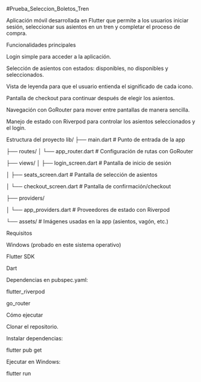 #Prueba_Seleccion_Boletos_Tren

Aplicación móvil desarrollada en Flutter que permite a los usuarios iniciar sesión, seleccionar sus asientos en un tren y completar el proceso de compra.

Funcionalidades principales

Login simple para acceder a la aplicación.

Selección de asientos con estados: disponibles, no disponibles y seleccionados.

Vista de leyenda para que el usuario entienda el significado de cada icono.

Pantalla de checkout para continuar después de elegir los asientos.

Navegación con GoRouter para mover entre pantallas de manera sencilla.

Manejo de estado con Riverpod para controlar los asientos seleccionados y el login.

Estructura del proyecto
lib/
├── main.dart                # Punto de entrada de la app

├── routes/
│   └── app_router.dart      # Configuración de rutas con GoRouter

├── views/
│   ├── login_screen.dart    # Pantalla de inicio de sesión

│   ├── seats_screen.dart    # Pantalla de selección de asientos

│   └── checkout_screen.dart # Pantalla de confirmación/checkout

├── providers/

│   └── app_providers.dart   # Proveedores de estado con Riverpod

└── assets/                  # Imágenes usadas en la app (asientos, vagón, etc.)


Requisitos

Windows (probado en este sistema operativo)

Flutter SDK

Dart

Dependencias en pubspec.yaml:

flutter_riverpod

go_router

Cómo ejecutar

Clonar el repositorio.

Instalar dependencias:

flutter pub get


Ejecutar en Windows:

flutter run

